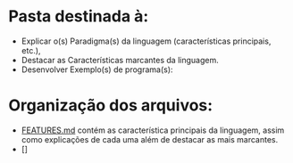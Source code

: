 # Pasta destinada à:
 - Explicar o(s) Paradigma(s) da linguagem (características principais, etc.),
 - Destacar as Características marcantes da linguagem.
 - Desenvolver Exemplo(s) de programa(s):

# Organização dos arquivos:
 - [FEATURES.md](https://github.com/marialmeida1/study-lp_seminariohaskell/blob/master/CaseStudies/Paradigms/FEATURES.md) contém as característica principais da linguagem, assim como explicações de cada uma além de destacar as mais marcantes.
 - []
